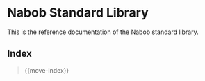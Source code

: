 # Nabob Standard Library

This is the reference documentation of the Nabob standard library.

## Index

> {{move-index}}
